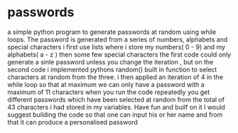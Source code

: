 # passwords
a simple python program to generate passwords at random using while loops. The password is generated from a series of numbers, alphabets and special characters
i first use lists where i store my numbers( 0 - 9) and my alphabets( a - z )
 then some few special characters
 the first code could only generate a sinle password unless you change the iteration , but on the second code i implemented pythons random() built in function to select characters at random from the three.
 i then applied an iteration of 4 in the while loop so that at maximum we can only have a password with a maximum of 11 characters
 when you run the code repeatedly you get different passwords which have been selected at random from the total of 43 characters i had stored in my variables.
 Have fun and builf on it
 I would suggest building the code so that one can input his or her name and from that it can produce a personalised password
